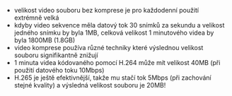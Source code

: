 ﻿* velikost video souboru bez komprese je pro každodenní použití extrémně velká
* kdyby video sekvence měla datový tok 30 snímků za sekundu a velikost jedného snímku by byla 1MB, celková velikost 1 minutového videa by byla 1800MB (1.8GB)
* video komprese používa různé techniky které výslednou velikost souboru signifikantně znižují
* 1 minuta videa kódovaného pomocí H.264 může mít velikost 40MB (při použití datového toku 10Mbps)
* H.265 je ještě efektivnější, takže mu stačí tok 5Mbps (při zachování stejné kvality) a výsledná velikost souboru je 20MB!